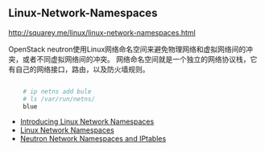 ## Linux-Network-Namespaces

http://squarey.me/linux/linux-network-namespaces.html

OpenStack neutron使用Linux网络命名空间来避免物理网络和虚拟网络间的冲突，或者不同虚拟网络间的冲突。
网络命名空间就是一个独立的网络协议栈，它有自己的网络接口，路由，以及防火墙规则。

```sh

	# ip netns add bule
	# ls /var/run/netns/
	blue

```

* [Introducing Linux Network Namespaces](http://blog.scottlowe.org/2013/09/04/introducing-linux-network-namespaces/)
* [Linux Network Namespaces](http://www.opencloudblog.com/?p=42)
* [Neutron Network Namespaces and IPtables](http://www.mirantis.com/blog/the-road-to-hong-kong-openstack-summit-speakers-4-neutron-network-namespaces-and-iptables/)